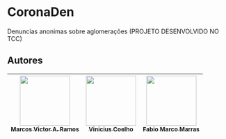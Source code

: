 # CoronaDen
 Denuncias anonimas sobre aglomerações (PROJETO DESENVOLVIDO NO TCC)
 
 
 ## Autores

| [<img src="https://avatars.githubusercontent.com/marcovicar" width=115><br><sub>Marcos Victor A. Ramos</sub>](https://github.com/marcovicar) |  [<img src="https://avatars.githubusercontent.com/ViniciusCoelho98" width=115><br><sub>Vinicius Coelho</sub>](https://github.com/ViniciusCoelho98) |  [<img src="https://avatars.githubusercontent.com/todoketee" width=115><br><sub>Fabio Marco Marras </sub>](https://github.com/todoketee) |
| :---: | :---: | :---: |
